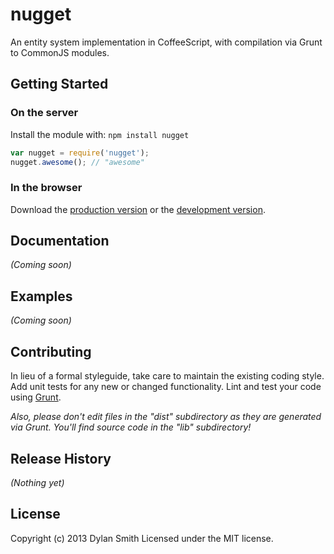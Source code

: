 nugget
======

An entity system implementation in CoffeeScript, with compilation via Grunt to CommonJS modules.

Getting Started
---------------

### On the server
Install the module with: `npm install nugget`

```javascript
var nugget = require('nugget');
nugget.awesome(); // "awesome"
```

### In the browser
Download the [production version][min] or the [development version][max].

[min]: https://raw.github.com/dylansmith/nugget/master/dist/nugget.min.js
[max]: https://raw.github.com/dylansmith/nugget/master/dist/nugget.js

Documentation
-------------
_(Coming soon)_

Examples
--------
_(Coming soon)_

Contributing
-------------
In lieu of a formal styleguide, take care to maintain the existing coding style. Add unit tests for any new or changed functionality. Lint and test your code using [Grunt](http://gruntjs.com/).

_Also, please don't edit files in the "dist" subdirectory as they are generated via Grunt. You'll find source code in the "lib" subdirectory!_

Release History
-------------
_(Nothing yet)_

License
-------------
Copyright (c) 2013 Dylan Smith
Licensed under the MIT license.
